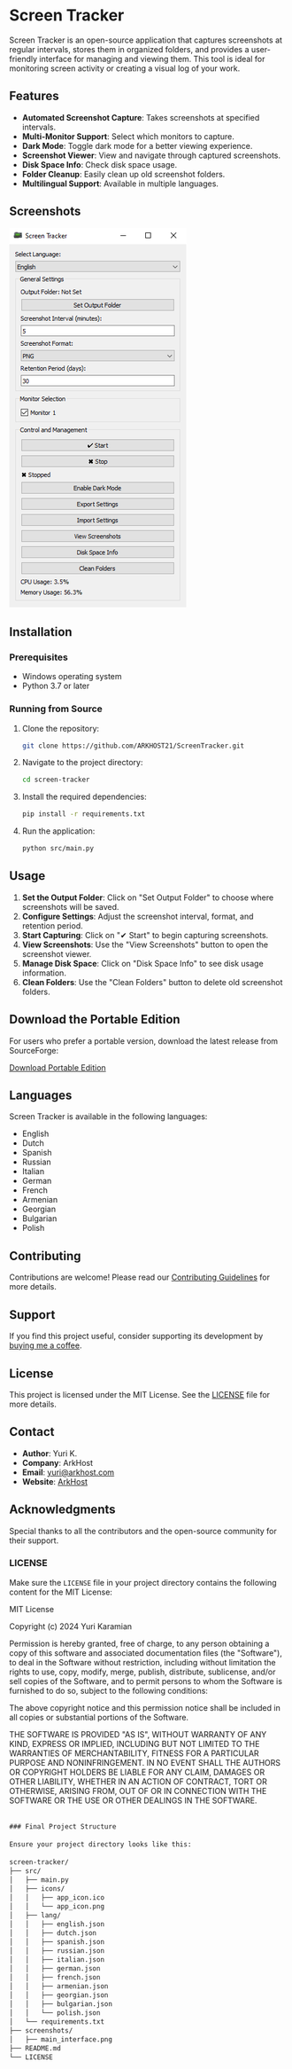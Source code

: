 # Screen Tracker

Screen Tracker is an open-source application that captures screenshots at regular intervals, stores them in organized folders, and provides a user-friendly interface for managing and viewing them. This tool is ideal for monitoring screen activity or creating a visual log of your work.

## Features

- **Automated Screenshot Capture**: Takes screenshots at specified intervals.
- **Multi-Monitor Support**: Select which monitors to capture.
- **Dark Mode**: Toggle dark mode for a better viewing experience.
- **Screenshot Viewer**: View and navigate through captured screenshots.
- **Disk Space Info**: Check disk space usage.
- **Folder Cleanup**: Easily clean up old screenshot folders.
- **Multilingual Support**: Available in multiple languages.

## Screenshots

![Screen Tracker Main Interface](screenshots/main_interface.png)

## Installation

### Prerequisites

- Windows operating system
- Python 3.7 or later

### Running from Source

1. Clone the repository:
    ```sh
    git clone https://github.com/ARKHOST21/ScreenTracker.git
    ```
2. Navigate to the project directory:
    ```sh
    cd screen-tracker
    ```
3. Install the required dependencies:
    ```sh
    pip install -r requirements.txt
    ```
4. Run the application:
    ```sh
    python src/main.py
    ```

## Usage

1. **Set the Output Folder**: Click on "Set Output Folder" to choose where screenshots will be saved.
2. **Configure Settings**: Adjust the screenshot interval, format, and retention period.
3. **Start Capturing**: Click on "✔ Start" to begin capturing screenshots.
4. **View Screenshots**: Use the "View Screenshots" button to open the screenshot viewer.
5. **Manage Disk Space**: Click on "Disk Space Info" to see disk usage information.
6. **Clean Folders**: Use the "Clean Folders" button to delete old screenshot folders.

## Download the Portable Edition

For users who prefer a portable version, download the latest release from SourceForge:

[Download Portable Edition](https://sourceforge.net/projects/screentracker/files/releases/latest/download)

## Languages

Screen Tracker is available in the following languages:

- English
- Dutch
- Spanish
- Russian
- Italian
- German
- French
- Armenian
- Georgian
- Bulgarian
- Polish

## Contributing

Contributions are welcome! Please read our [Contributing Guidelines](CONTRIBUTING.md) for more details.

## Support

If you find this project useful, consider supporting its development by [buying me a coffee](https://www.buymeacoffee.com/YuriKaramian).

## License

This project is licensed under the MIT License. See the [LICENSE](LICENSE) file for more details.

## Contact

- **Author**: Yuri K.
- **Company**: ArkHost
- **Email**: yuri@arkhost.com
- **Website**: [ArkHost](https://www.arkhost.com)

## Acknowledgments

Special thanks to all the contributors and the open-source community for their support.


### LICENSE

Make sure the `LICENSE` file in your project directory contains the following content for the MIT License:

MIT License

Copyright (c) 2024 Yuri Karamian

Permission is hereby granted, free of charge, to any person obtaining a copy
of this software and associated documentation files (the "Software"), to deal
in the Software without restriction, including without limitation the rights
to use, copy, modify, merge, publish, distribute, sublicense, and/or sell
copies of the Software, and to permit persons to whom the Software is
furnished to do so, subject to the following conditions:

The above copyright notice and this permission notice shall be included in all
copies or substantial portions of the Software.

THE SOFTWARE IS PROVIDED "AS IS", WITHOUT WARRANTY OF ANY KIND, EXPRESS OR
IMPLIED, INCLUDING BUT NOT LIMITED TO THE WARRANTIES OF MERCHANTABILITY,
FITNESS FOR A PARTICULAR PURPOSE AND NONINFRINGEMENT. IN NO EVENT SHALL THE
AUTHORS OR COPYRIGHT HOLDERS BE LIABLE FOR ANY CLAIM, DAMAGES OR OTHER
LIABILITY, WHETHER IN AN ACTION OF CONTRACT, TORT OR OTHERWISE, ARISING FROM,
OUT OF OR IN CONNECTION WITH THE SOFTWARE OR THE USE OR OTHER DEALINGS IN THE
SOFTWARE.
```

### Final Project Structure

Ensure your project directory looks like this:

screen-tracker/
├── src/
│   ├── main.py
│   ├── icons/
│   │   ├── app_icon.ico
│   │   └── app_icon.png
│   ├── lang/
│   │   ├── english.json
│   │   ├── dutch.json
│   │   ├── spanish.json
│   │   ├── russian.json
│   │   ├── italian.json
│   │   ├── german.json
│   │   ├── french.json
│   │   ├── armenian.json
│   │   ├── georgian.json
│   │   ├── bulgarian.json
│   │   └── polish.json
│   └── requirements.txt
├── screenshots/
│   ├── main_interface.png
├── README.md
└── LICENSE

